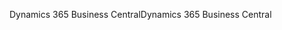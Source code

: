 <span data-ttu-id="842c1-101">Dynamics 365 Business Central</span><span class="sxs-lookup"><span data-stu-id="842c1-101">Dynamics 365 Business Central</span></span>
